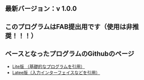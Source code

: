  ## 最新バージョン：v 1.0.0

 ## このプログラムはFAB提出用です（使用は非推奨！！！）
## ベースとなったプログラムのGithubのページ
* [Lite版 （基礎的なプログラムを引用）](https://github.com/KAKURITU-P/microbit-chat-ja-lite)
* [Latee版（入力インターフェイスなどを引用）](https://github.com/KAKURITU-P/microbit-chat-ja-latee)
